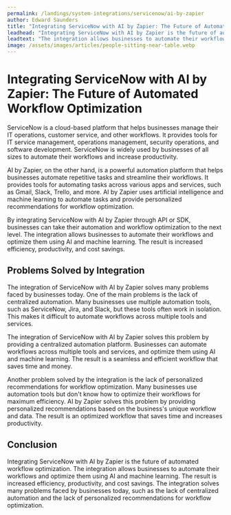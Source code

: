 ```yaml
---
permalink: /landings/system-integrations/servicenow/ai-by-zapier
author: Edward Saunders
title: "Integrating ServiceNow with AI by Zapier: The Future of Automated Workflow Optimization"
leadhead: "Integrating ServiceNow with AI by Zapier is the future of automated workflow optimization"
leadtext: "The integration allows businesses to automate their workflows and optimize them using AI and machine learning. The result is increased efficiency, productivity, and cost savings. The integration solves many problems faced by businesses today, such as the lack of centralized automation and the lack of personalized recommendations for workflow optimization."
image: /assets/images/articles/people-sitting-near-table.webp
---
```

<div class="arttext">
  <h1>Integrating ServiceNow with AI by Zapier: The Future of Automated Workflow Optimization</h1>

  <p>ServiceNow is a cloud-based platform that helps businesses manage their IT operations, customer service, and other workflows. It provides tools for IT service management, operations management, security operations, and software development. ServiceNow is widely used by businesses of all sizes to automate their workflows and increase productivity.</p>

  <p>AI by Zapier, on the other hand, is a powerful automation platform that helps businesses automate repetitive tasks and streamline their workflows. It provides tools for automating tasks across various apps and services, such as Gmail, Slack, Trello, and more. AI by Zapier uses artificial intelligence and machine learning to automate tasks and provide personalized recommendations for workflow optimization.</p>

  <p>By integrating ServiceNow with AI by Zapier through API or SDK, businesses can take their automation and workflow optimization to the next level. The integration allows businesses to automate their workflows and optimize them using AI and machine learning. The result is increased efficiency, productivity, and cost savings.</p>

  <h2>Problems Solved by Integration</h2>

  <p>The integration of ServiceNow with AI by Zapier solves many problems faced by businesses today. One of the main problems is the lack of centralized automation. Many businesses use multiple automation tools, such as ServiceNow, Jira, and Slack, but these tools often work in isolation. This makes it difficult to automate workflows across multiple tools and services.</p>

  <p>The integration of ServiceNow with AI by Zapier solves this problem by providing a centralized automation platform. Businesses can automate workflows across multiple tools and services, and optimize them using AI and machine learning. The result is a seamless and efficient workflow that saves time and money.</p>

  <p>Another problem solved by the integration is the lack of personalized recommendations for workflow optimization. Many businesses use automation tools but don't know how to optimize their workflows for maximum efficiency. AI by Zapier solves this problem by providing personalized recommendations based on the business's unique workflow and data. The result is an optimized workflow that saves time and increases productivity.</p>

  <h2>Conclusion</h2>

  <p>Integrating ServiceNow with AI by Zapier is the future of automated workflow optimization. The integration allows businesses to automate their workflows and optimize them using AI and machine learning. The result is increased efficiency, productivity, and cost savings. The integration solves many problems faced by businesses today, such as the lack of centralized automation and the lack of personalized recommendations for workflow optimization.</p>

</div>